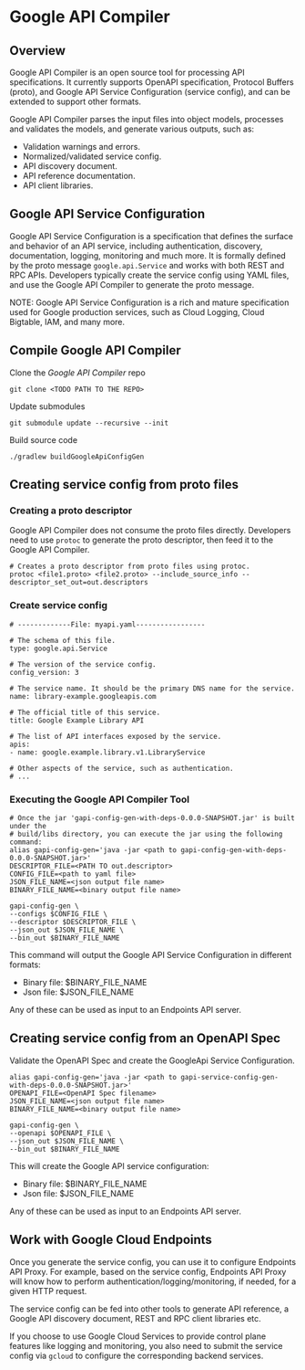 # Google API Compiler

## Overview

Google API Compiler is an open source tool for processing API specifications.
It currently supports OpenAPI specification, Protocol Buffers (proto), and
Google API Service Configuration (service config), and can be extended to
support other formats.

Google API Compiler parses the input files into object models, processes and
validates the models, and generate various outputs, such as:

- Validation warnings and errors.
- Normalized/validated service config.
- API discovery document.
- API reference documentation.
- API client libraries.

## Google API Service Configuration

Google API Service Configuration is a specification that defines the surface and
behavior of an API service, including authentication, discovery, documentation,
logging, monitoring and much more. It is formally defined by the proto message
`google.api.Service` and works with both REST and RPC APIs. Developers typically
create the service config using YAML files, and use the Google API Compiler to
generate the proto message.

NOTE: Google API Service Configuration is a rich and mature specification used
for Google production services, such as Cloud Logging, Cloud Bigtable, IAM, and
many more.

## Compile Google API Compiler

Clone the _Google API Compiler_ repo
```
git clone <TODO PATH TO THE REPO>
```
Update submodules
```
git submodule update --recursive --init
```
Build source code
```
./gradlew buildGoogleApiConfigGen
```

## Creating service config from proto files


### Creating a proto descriptor

Google API Compiler does not consume the proto files directly. Developers need
to use `protoc` to generate the proto descriptor, then feed it to the Google
API Compiler.

```
# Creates a proto descriptor from proto files using protoc.
protoc <file1.proto> <file2.proto> --include_source_info --descriptor_set_out=out.descriptors
```

### Create service config

```
# -------------File: myapi.yaml-----------------

# The schema of this file.
type: google.api.Service

# The version of the service config.
config_version: 3

# The service name. It should be the primary DNS name for the service.
name: library-example.googleapis.com

# The official title of this service.
title: Google Example Library API

# The list of API interfaces exposed by the service.
apis:
- name: google.example.library.v1.LibraryService

# Other aspects of the service, such as authentication.
# ...
```

### Executing the Google API Compiler Tool

```
# Once the jar 'gapi-config-gen-with-deps-0.0.0-SNAPSHOT.jar' is built under the
# build/libs directory, you can execute the jar using the following command:
alias gapi-config-gen='java -jar <path to gapi-config-gen-with-deps-0.0.0-SNAPSHOT.jar>'
DESCRIPTOR_FILE=<PATH TO out.descriptor>
CONFIG_FILE=<path to yaml file>
JSON_FILE_NAME=<json output file name>
BINARY_FILE_NAME=<binary output file name>

gapi-config-gen \
--configs $CONFIG_FILE \
--descriptor $DESCRIPTOR_FILE \
--json_out $JSON_FILE_NAME \
--bin_out $BINARY_FILE_NAME
```

This command will output the Google API Service Configuration in different
formats:
- Binary file: $BINARY_FILE_NAME
- Json file: $JSON_FILE_NAME

Any of these can be used as input to an Endpoints API server.

## Creating service config from an OpenAPI Spec

Validate the OpenAPI Spec and create the GoogleApi Service Configuration.

```
alias gapi-config-gen='java -jar <path to gapi-service-config-gen-with-deps-0.0.0-SNAPSHOT.jar>'
OPENAPI_FILE=<OpenAPI Spec filename>
JSON_FILE_NAME=<json output file name>
BINARY_FILE_NAME=<binary output file name>

gapi-config-gen \
--openapi $OPENAPI_FILE \
--json_out $JSON_FILE_NAME \
--bin_out $BINARY_FILE_NAME
```

This will create the Google API service configuration:
- Binary file: $BINARY_FILE_NAME
- Json file: $JSON_FILE_NAME

Any of these can be used as input to an Endpoints API server.

## Work with Google Cloud Endpoints

Once you generate the service config, you can use it to configure Endpoints API
Proxy. For example, based on the service config, Endpoints API Proxy will know
how to perform authentication/logging/monitoring, if needed, for a given HTTP
request.

The service config can be fed into other tools to generate API reference,
a Google API discovery document, REST and RPC client libraries etc.

If you choose to use Google Cloud Services to provide control plane features
like logging and monitoring, you also need to submit the service config via
`gcloud` to configure the corresponding backend services.
